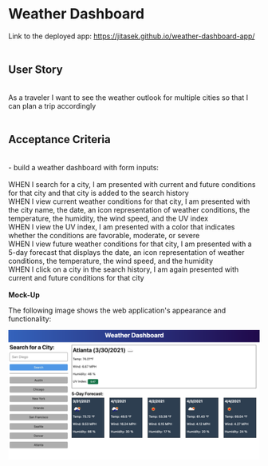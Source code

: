 # Weather Dashboard

Link to the deployed app: https://jitasek.github.io/weather-dashboard-app/
<br>
<br>

## User Story

<br>
As a traveler I want to see the weather outlook for multiple cities so that I can plan a trip accordingly

<br>
<br>

## Acceptance Criteria

<br>
- build a weather dashboard with form inputs:
<br>
<br>
WHEN I search for a city, I am presented with current and future conditions for that city and that city is added to the search history
<br>
WHEN I view current weather conditions for that city, I am presented with the city name, the date, an icon representation of weather conditions, the temperature, the humidity, the wind speed, and the UV index
<br>
WHEN I view the UV index, I am presented with a color that indicates whether the conditions are favorable, moderate, or severe
<br>
WHEN I view future weather conditions for that city, I am presented with a 5-day forecast that displays the date, an icon representation of weather conditions, the temperature, the wind speed, and the humidity
<br>
WHEN I click on a city in the search history, I am again presented with current and future conditions for that city
<br>
<br>
<strong>Mock-Up</strong>

The following image shows the web application's appearance and functionality:

<img src="./assets/images/06-server-side-apis-homework-demo.png">
